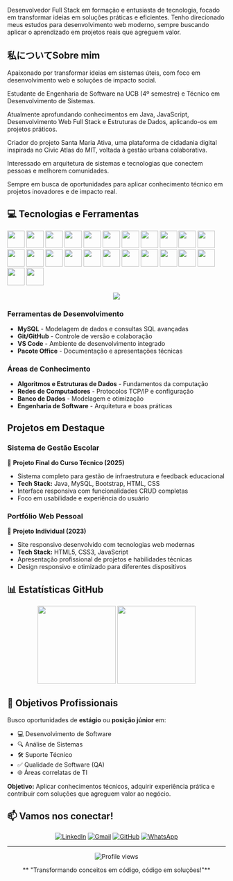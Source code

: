 Desenvolvedor Full Stack em formação e entusiasta de tecnologia, focado em transformar ideias em soluções práticas e eficientes. Tenho direcionado meus estudos para desenvolvimento web moderno, sempre buscando aplicar o aprendizado em projetos reais que agreguem valor.

## 私についてSobre mim

Apaixonado por transformar ideias em sistemas úteis, com foco em desenvolvimento web e soluções de impacto social.

Estudante de Engenharia de Software na UCB (4º semestre) e Técnico em Desenvolvimento de Sistemas.

Atualmente aprofundando conhecimentos em Java, JavaScript, Desenvolvimento Web Full Stack e Estruturas de Dados, aplicando-os em projetos práticos.

Criador do projeto Santa Maria Ativa, uma plataforma de cidadania digital inspirada no Civic Atlas do MIT, voltada à gestão urbana colaborativa.

Interessado em arquitetura de sistemas e tecnologias que conectem pessoas e melhorem comunidades.

Sempre em busca de oportunidades para aplicar conhecimento técnico em projetos inovadores e de impacto real.

## 💻 Tecnologias e Ferramentas

<p align="left">
  <!-- Linguagens -->
  <img src="https://cdn.jsdelivr.net/gh/devicons/devicon/icons/c/c-original.svg" width="40" height="40"/>
  <img src="https://cdn.jsdelivr.net/gh/devicons/devicon/icons/cplusplus/cplusplus-original.svg" width="40" height="40"/>
  <img src="https://cdn.jsdelivr.net/gh/devicons/devicon/icons/typescript/typescript-original.svg" width="40" height="40"/>
  <img src="https://cdn.jsdelivr.net/gh/devicons/devicon/icons/javascript/javascript-original.svg" width="40" height="40"/>
  <img src="https://cdn.jsdelivr.net/gh/devicons/devicon/icons/python/python-original.svg" width="40" height="40"/>

  <!-- Frontend -->
  <img src="https://cdn.jsdelivr.net/gh/devicons/devicon/icons/react/react-original.svg" width="40" height="40"/>
  <img src="https://cdn.jsdelivr.net/gh/devicons/devicon/icons/nextjs/nextjs-original.svg" width="40" height="40"/>
  <img src="https://cdn.jsdelivr.net/gh/devicons/devicon/icons/html5/html5-original.svg" width="40" height="40"/>
  <img src="https://cdn.jsdelivr.net/gh/devicons/devicon/icons/css3/css3-original.svg" width="40" height="40"/>
  <img src="https://cdn.jsdelivr.net/gh/devicons/devicon/icons/tailwindcss/tailwindcss-original.svg" width="40" height="40"/>

  <!-- Backend -->
  <img src="https://cdn.jsdelivr.net/gh/devicons/devicon/icons/nodejs/nodejs-original.svg" width="40" height="40"/>
  <img src="https://cdn.jsdelivr.net/gh/devicons/devicon/icons/express/express-original-wordmark.svg" width="40" height="40"/>
  <img src="https://cdn.jsdelivr.net/gh/devicons/devicon/icons/nestjs/nestjs-original.svg" width="40" height="40"/>
  <img src="https://cdn.jsdelivr.net/gh/devicons/devicon/icons/prisma/prisma-original.svg" width="40" height="40"/>

  <!-- Banco de dados -->
  <img src="https://cdn.jsdelivr.net/gh/devicons/devicon/icons/mysql/mysql-original.svg" width="40" height="40"/>
  <img src="https://cdn.jsdelivr.net/gh/devicons/devicon/icons/postgresql/postgresql-original.svg" width="40" height="40"/>
  <img src="https://cdn.jsdelivr.net/gh/devicons/devicon/icons/mongodb/mongodb-original.svg" width="40" height="40"/>

  <!-- Infra & Cloud -->
  <img src="https://cdn.jsdelivr.net/gh/devicons/devicon/icons/amazonwebservices/amazonwebservices-original.svg" width="40" height="40"/>
  <img src="https://cdn.jsdelivr.net/gh/devicons/devicon/icons/docker/docker-original.svg" width="40" height="40"/>
  <img src="https://cdn.jsdelivr.net/gh/devicons/devicon/icons/firebase/firebase-plain.svg" width="40" height="40"/>
  <img src="https://cdn.jsdelivr.net/gh/devicons/devicon/icons/linux/linux-original.svg" width="40" height="40"/>

  <!-- Ferramentas -->
  <img src="https://cdn.jsdelivr.net/gh/devicons/devicon/icons/git/git-original.svg" width="40" height="40"/>
  <img src="https://cdn.jsdelivr.net/gh/devicons/devicon/icons/vscode/vscode-original.svg" width="40" height="40"/>
  <img src="https://cdn.jsdelivr.net/gh/devicons/devicon/icons/figma/figma-original.svg" width="40" height="40"/>
</p>


<p align="center">
  <img src="https://github-profile-trophy.vercel.app/?username=brunoestevaooliveira&theme=darkhub&column=8&margin-w=15&margin-h=15"/>
</p>

### Ferramentas de Desenvolvimento
- **MySQL** - Modelagem de dados e consultas SQL avançadas
- **Git/GitHub** - Controle de versão e colaboração
- **VS Code** - Ambiente de desenvolvimento integrado
- **Pacote Office** - Documentação e apresentações técnicas

###  Áreas de Conhecimento
- **Algoritmos e Estruturas de Dados** - Fundamentos da computação
- **Redes de Computadores** - Protocolos TCP/IP e configuração
- **Banco de Dados** - Modelagem e otimização
- **Engenharia de Software** - Arquitetura e boas práticas

##  Projetos em Destaque

### Sistema de Gestão Escolar
🎯 **Projeto Final do Curso Técnico (2025)**
- Sistema completo para gestão de infraestrutura e feedback educacional
- **Tech Stack:** Java, MySQL, Bootstrap, HTML, CSS
- Interface responsiva com funcionalidades CRUD completas
- Foco em usabilidade e experiência do usuário

### Portfólio Web Pessoal
💼 **Projeto Individual (2023)**
- Site responsivo desenvolvido com tecnologias web modernas
- **Tech Stack:** HTML5, CSS3, JavaScript
- Apresentação profissional de projetos e habilidades técnicas
- Design responsivo e otimizado para diferentes dispositivos

## 📊 Estatísticas GitHub

<div align="center">
  <img height="180em" src="https://github-readme-stats.vercel.app/api?username=brunoestevaooliveira&show_icons=true&theme=dark&include_all_commits=true&count_private=true"/>
  <img height="180em" src="https://github-readme-stats.vercel.app/api/top-langs/?username=brunoestevaooliveira&layout=compact&langs_count=7&theme=dark"/>
</div>

## 🎯 Objetivos Profissionais

Busco oportunidades de **estágio** ou **posição júnior** em:
- 💻 Desenvolvimento de Software
- 🔍 Análise de Sistemas  
- 🛠️ Suporte Técnico
- ✅ Qualidade de Software (QA)
- 🌐 Áreas correlatas de TI

**Objetivo:** Aplicar conhecimentos técnicos, adquirir experiência prática e contribuir com soluções que agreguem valor ao negócio.

## 📫 Vamos nos conectar!

<div align="center">
  
[![LinkedIn](https://img.shields.io/badge/-LinkedIn-0077B5?style=for-the-badge&logo=linkedin&logoColor=white)](https://www.linkedin.com/in/bruno-estev%C3%A3o-oliveira/)
[![Gmail](https://img.shields.io/badge/-Gmail-D14836?style=for-the-badge&logo=gmail&logoColor=white)](mailto:ylhito0307@gmail.com)
[![GitHub](https://img.shields.io/badge/-GitHub-181717?style=for-the-badge&logo=github&logoColor=white)](https://github.com/brunoestevaooliveira)
[![WhatsApp](https://img.shields.io/badge/-WhatsApp-25D366?style=for-the-badge&logo=whatsapp&logoColor=white)](https://wa.me/5561995468156)

</div>

---

<div align="center">
  <img src="https://komarev.com/ghpvc/?username=brunoestevaooliveira&color=blue&style=flat-square&label=Profile+Views" alt="Profile views" />
  
  ** "Transformando conceitos em código, código em soluções!"**
</div>
